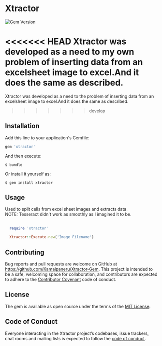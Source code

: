 # Xtractor
<img src="https://badge.fury.io/rb/xtractor.svg" alt="Gem Version" />

<<<<<<< HEAD
Xtractor was developed as a need to my own problem of inserting  data from an excelsheet image to excel.And it does the same as described.
=======
Xtractor was developed as a need to the problem of inserting data from an excelsheet image to excel.And it does the same as described.
>>>>>>> develop

## Installation

Add this line to your application's Gemfile:

```ruby
gem 'xtractor'
```

And then execute:

    $ bundle

Or install it yourself as:

    $ gem install xtractor

## Usage

Used to split cells from excel sheet images and extracts data. <br>
  NOTE: Tesseract didn't work as smoothly as I imagined it to be.<br> <br>

  ```ruby
    require 'xtractor'

    Xtractor::Execute.new('Image_Filename')

  ```

## Contributing

Bug reports and pull requests are welcome on GitHub at https://github.com/Kamalpaneru/Xtractor-Gem. This project is intended to be a safe, welcoming space for collaboration, and contributors are expected to adhere to the [Contributor Covenant](http://contributor-covenant.org) code of conduct.

## License

The gem is available as open source under the terms of the [MIT License](http://opensource.org/licenses/MIT).

## Code of Conduct

Everyone interacting in the Xtractor project’s codebases, issue trackers, chat rooms and mailing lists is expected to follow the [code of conduct](https://github.com/Kamalpaneru/Xtractor-Gem/blob/master/CODE_OF_CONDUCT.md).
